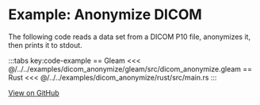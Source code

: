 # Example: Anonymize DICOM

The following code reads a data set from a DICOM P10 file, anonymizes it, then
prints it to stdout.

:::tabs key:code-example
== Gleam
<<< @/../../examples/dicom_anonymize/gleam/src/dicom_anonymize.gleam
== Rust
<<< @/../../examples/dicom_anonymize/rust/src/main.rs
:::

[View on GitHub](https://github.com/dcmfx/dcmfx/tree/main/examples/dicom_anonymize)
